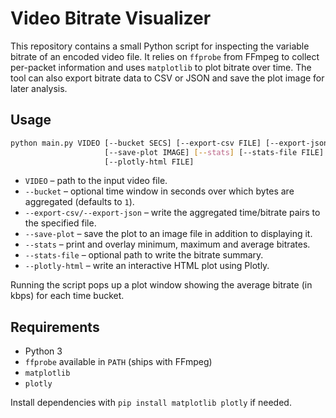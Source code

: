 # Video Bitrate Visualizer

This repository contains a small Python script for inspecting the variable bitrate of
an encoded video file. It relies on `ffprobe` from FFmpeg to collect per-packet
information and uses `matplotlib` to plot bitrate over time. The tool can also
export bitrate data to CSV or JSON and save the plot image for later analysis.

## Usage

```bash
python main.py VIDEO [--bucket SECS] [--export-csv FILE] [--export-json FILE] \
                     [--save-plot IMAGE] [--stats] [--stats-file FILE] \
                     [--plotly-html FILE]
```

* `VIDEO` – path to the input video file.
* `--bucket` – optional time window in seconds over which bytes are
  aggregated (defaults to `1`).
* `--export-csv/--export-json` – write the aggregated time/bitrate pairs to
  the specified file.
* `--save-plot` – save the plot to an image file in addition to displaying it.
* `--stats` – print and overlay minimum, maximum and average bitrates.
* `--stats-file` – optional path to write the bitrate summary.
* `--plotly-html` – write an interactive HTML plot using Plotly.

Running the script pops up a plot window showing the average bitrate (in kbps)
for each time bucket.

## Requirements

- Python 3
- `ffprobe` available in `PATH` (ships with FFmpeg)
- `matplotlib`
- `plotly`

Install dependencies with `pip install matplotlib plotly` if needed.
